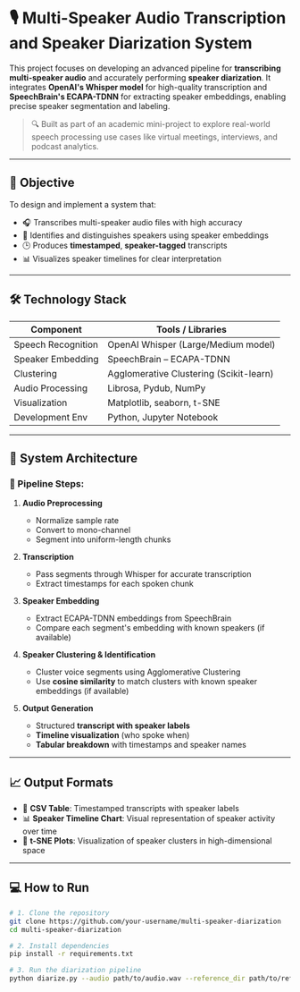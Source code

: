 # 🎙️ Multi-Speaker Audio Transcription and Speaker Diarization System

This project focuses on developing an advanced pipeline for **transcribing multi-speaker audio** and accurately performing **speaker diarization**. It integrates **OpenAI's Whisper model** for high-quality transcription and **SpeechBrain's ECAPA-TDNN** for extracting speaker embeddings, enabling precise speaker segmentation and labeling.

> 🔍 Built as part of an academic mini-project to explore real-world speech processing use cases like virtual meetings, interviews, and podcast analytics.

---

## 🎯 Objective

To design and implement a system that:
- 🎧 Transcribes multi-speaker audio files with high accuracy
- 🧠 Identifies and distinguishes speakers using speaker embeddings
- 🕒 Produces **timestamped**, **speaker-tagged** transcripts
- 📊 Visualizes speaker timelines for clear interpretation

---

## 🛠️ Technology Stack

| Component            | Tools / Libraries                        |
|----------------------|------------------------------------------|
| Speech Recognition   | OpenAI Whisper (Large/Medium model)      |
| Speaker Embedding    | SpeechBrain – ECAPA-TDNN                 |
| Clustering           | Agglomerative Clustering (Scikit-learn)  |
| Audio Processing     | Librosa, Pydub, NumPy                    |
| Visualization        | Matplotlib, seaborn, t-SNE               |
| Development Env      | Python, Jupyter Notebook                 |

---

## 🧩 System Architecture

### 🔄 Pipeline Steps:
1. **Audio Preprocessing**
   - Normalize sample rate
   - Convert to mono-channel
   - Segment into uniform-length chunks

2. **Transcription**
   - Pass segments through Whisper for accurate transcription
   - Extract timestamps for each spoken chunk

3. **Speaker Embedding**
   - Extract ECAPA-TDNN embeddings from SpeechBrain
   - Compare each segment's embedding with known speakers (if available)

4. **Speaker Clustering & Identification**
   - Cluster voice segments using Agglomerative Clustering
   - Use **cosine similarity** to match clusters with known speaker embeddings (if available)

5. **Output Generation**
   - Structured **transcript with speaker labels**
   - **Timeline visualization** (who spoke when)
   - **Tabular breakdown** with timestamps and speaker names

---

## 📈 Output Formats

- 🧾 **CSV Table**: Timestamped transcripts with speaker labels
- 📊 **Speaker Timeline Chart**: Visual representation of speaker activity over time
- 🧠 **t-SNE Plots**: Visualization of speaker clusters in high-dimensional space

---

## 💻 How to Run

```bash
# 1. Clone the repository
git clone https://github.com/your-username/multi-speaker-diarization
cd multi-speaker-diarization

# 2. Install dependencies
pip install -r requirements.txt

# 3. Run the diarization pipeline
python diarize.py --audio path/to/audio.wav --reference_dir path/to/reference_voices/
